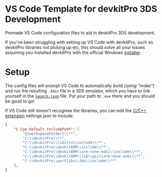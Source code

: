 # VS Code Template for devkitPro 3DS Development 
Premade VS Code configuration files to aid in devkitPro 3DS development.

If you've been struggling with setting up VS Code with devkitPro, such as devkitPro libraries not picking up etc, this should solve all your issues assuming you installed devkitPro with the official Windows [installer](https://github.com/devkitPro/installer/releases/latest).

# Setup
The config files will prompt VS Code to automatically build *(using "make")* and run the resulting `.3dsx` file in a 3DS emulator, which you have to link yourself in the [`launch.json`](https://github.com/dwaaad/VS-Code-Template-for-3DS-Development/blob/main/template/.vscode/launch.json) file.
Put your path to `.exe` there and you should be good to go!


If VS Code still doesn't recognise the libraries, you can edit the [C/C++ extension](https://marketplace.visualstudio.com/items?itemName=ms-vscode.cpptools) settings.json to include:
```json
{
    "C_Cpp.default.includePath": [
        "${workspaceFolder}\\**",
        "C:\\devkitPro\\**",
        "C:\\devkitPro\\libctru\\include\\**",
        "C:\\devkitPro\\devkitARM\\include\\**",
        "C:\\devkitPro\\devkitARM\\arm-none-eabi\\include\\**",
        "C:\\devkitPro\\devkitARM\\lib\\gcc\\arm-none-eabi\\**",
        "C:\\devkitPro\\portlibs\\3ds\\include\\**"
    ],
}
```
